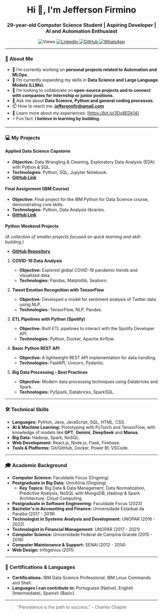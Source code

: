 <h1 align="center">Hi 👋, I'm Jefferson Firmino</h1>

<h3 align="center">29-year-old Computer Science Student | Aspiring Developer | AI and Automation Enthusiast</h3>

<p align="center">
  <img src="https://komarev.com/ghpvc/?username=jeffthedeveloper&label=Profile%20views&color=0e75b6&style=flat" alt="Views"/>
  <a href="https://www.linkedin.com/in/professorjefferson" target="_blank">
    <img alt="LinkedIn" src="https://img.shields.io/badge/LinkedIn-0077B5?style=for-the-badge&logo=linkedin&logoColor=white"/>
  </a>
  <a href="https://github.com/jeffthedeveloper" target="_blank">
    <img alt="GitHub" src="https://img.shields.io/badge/GitHub-100000?style=for-the-badge&logo=github&logoColor=white"/>
  </a>
  <a href="https://api.whatsapp.com/send?phone=83996258911&text=Whatsapp" target="_blank">
    <img alt="WhatsApp" src="https://img.shields.io/badge/WhatsApp-25D366?style=for-the-badge&logo=whatsapp&logoColor=white"/>
  </a>
</p>

---

### 🚀 About Me

- 🔭 I’m currently working on **personal projects related to Automation and MLOps.**
- 🌱 I’m currently expanding my skills in **Data Science and Large Language Models (LLMs).**
- 👯 I’m looking to collaborate on **open-source projects and to connect with companies for internship or junior positions.**
- 💬 Ask me about **Data Science, Python and general coding processes.**
- 📫 How to reach me: **jeffersonfir@gmail.com**
- 📄 Learn more about my experiences: [https://bit.ly/3Dv8EDk14]
- ⚡ Fun fact: **I believe in learning by building.**

---

### 💻 My Projects

#### **Applied Data Science Capstone**
- **Objective:** Data Wrangling & Cleaning, Exploratory Data Analysis (EDA) with Python & SQL.
- **Technologies:** Python, SQL, Jupyter Notebook.
- **[GitHub Link](https://github.com/jeffthedeveloper/Applied-Data-Science-Capstone-End-to-End-Analysis-with-Python-SQL-and-Machine-Learning)**

#### **Final Assignment (IBM Course)**
- **Objective:** Final project for the IBM Python for Data Science course, demonstrating core skills.
- **Technologies:** Python, Data Analysis libraries.
- **[GitHub Link](https://github.com/jeffthedeveloper/Final-Assignment)**

#### **Python Weekend Projects**
*(A collection of smaller projects focused on quick learning and skill-building.)*
- **[GitHub Repository](https://github.com/jeffthedeveloper/Python-Weekend-Projects)**

1.  **COVID-19 Data Analysis**
    - **Objective:** Explored global COVID-19 pandemic trends and visualized data.
    - **Technologies:** Pandas, Matplotlib, Seaborn.

2.  **Tweet Emotion Recognition with TensorFlow**
    - **Objective:** Developed a model for sentiment analysis of Twitter data using NLP.
    - **Technologies:** TensorFlow, NLP, Pandas.

3.  **ETL Pipelines with Python (Spotify)**
    - **Objective:** Built ETL pipelines to interact with the Spotify Developer API.
    - **Technologies:** Python, Docker, Apache Airflow.

4.  **Basic Python REST API**
    - **Objective:** A lightweight REST API implementation for data handling.
    - **Technologies:** FastAPI, Uvicorn, Pydantic.

5.  **Big Data Processing - Best Practices**
    - **Objective:** Modern data processing techniques using Databricks and Spark.
    - **Technologies:** PySpark, Databricks, SparkSQL.

---

### 🛠️ Technical Skills

- **Languages:** Python, Java, JavaScript, SQL, HTML, CSS.
- **AI & Machine Learning:** Prototyping with PyTorch and TensorFlow, with knowledge of models like **GPT**, **Gemini**, **DeepSeek** and **Manus**.
- **Big Data:** Hadoop, Spark, NoSQL.
- **Web Development:** React.js, Node.js, Flask, Firebase.
- **Tools & Platforms:** Git/GitHub, Docker, Power BI, VSCode.

---

### 🎓 Academic Background

- **Computer Science:** Faculdade Focus (Ongoing)
- **Postgraduate in Big Data:** Univitória (Ongoing)
    - **Key Topics:** Big Data & Data Management, Data Normalization, Predictive Analysis, NoSQL with MongoDB, Hadoop & Spark Architecture, Cloud Computing.
- **Postgraduate in Software Engineering:** Faculdade Focus (2023)
- **Bachelor's in Accounting and Finance:** Universidade Estadual da Paraíba (2017 - 2019)
- **Technologist in Systems Analysis and Development:** UNOPAR (2016 - 2022)
- **Technologist in Financial Management:** UNOPAR (2017 - 2021)
- **Computer Science:** Universidade Federal de Campina Grande (2015 - 2016)
- **Computer Maintenance & Support:** SENAI (2012 - 2014)
- **Web Design:** Infogenius (2011)

---

### 🏅 Certifications & Languages

- **Certifications:** IBM Data Science Professional, IBM Linux Commands and Shell.
- **Languages I can contribute in:** Portuguese (Native), English (Intermediate), Spanish (Basic).

---

> "Persistence is the path to success." - Charles Chaplin
